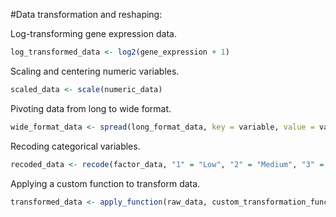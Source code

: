 #Data transformation and reshaping:<br />

Log-transforming gene expression data.

```R
log_transformed_data <- log2(gene_expression + 1)
```
Scaling and centering numeric variables.

```R
scaled_data <- scale(numeric_data)
```
Pivoting data from long to wide format.

```R
wide_format_data <- spread(long_format_data, key = variable, value = value)
```
Recoding categorical variables.

```R
recoded_data <- recode(factor_data, "1" = "Low", "2" = "Medium", "3" = "High")
```
Applying a custom function to transform data.

```R
transformed_data <- apply_function(raw_data, custom_transformation_function)
```
